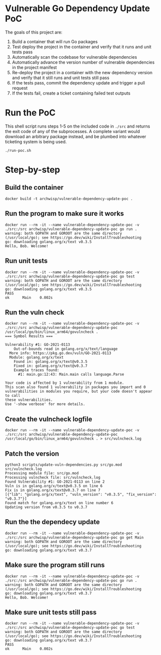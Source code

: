 # Vulnerable Go Dependency Update PoC

The goals of this project are:

1. Build a container that will run Go packages
2. Test deploy the project in the container and verify that it runs and unit tests pass
3. Automatically scan the codebase for vulnerable dependencies
4. Automatically advance the version number of vulnerable dependencies in the project manifest
5. Re-deploy the project in a container with the new dependency version and verify that it still runs and unit tests still pass
6. If the tests pass, commit the dependency update and trigger a pull request
7. If the tests fail, create a ticket containing failed test outputs

# Run the PoC
This shell script runs steps 1-5 on the included code in `./src` and returns the
exit code of any of the subprocesses. A complete variant would download an
arbitrary package instead, and be plumbed into whatever ticketing system is
being used.

```
./run-poc.sh
```

# Step-by-step

## Build the container

```
docker build -t archwisp/vulnerable-dependency-update-poc .
```

## Run the program to make sure it works

```
docker run --rm -it --name vulnerable-dependency-update-poc -v ./src:/src archwisp/vulnerable-dependency-update-poc go run .
warning: both GOPATH and GOROOT are the same directory (/usr/local/go); see https://go.dev/wiki/InstallTroubleshooting
go: downloading golang.org/x/text v0.3.5
Hello, Bob. Welcome!
```

## Run unit tests

```
docker run --rm -it --name vulnerable-dependency-update-poc -v ./src:/src archwisp/vulnerable-dependency-update-poc go test
warning: both GOPATH and GOROOT are the same directory (/usr/local/go); see https://go.dev/wiki/InstallTroubleshooting
go: downloading golang.org/x/text v0.3.5
PASS
ok      Main    0.002s
```

## Run the vuln check

```
docker run --rm -it --name vulnerable-dependency-update-poc -v ./src:/src archwisp/vulnerable-dependency-update-poc /usr/local/go/bin/linux_arm64/govulncheck .
=== Symbol Results ===

Vulnerability #1: GO-2021-0113
    Out-of-bounds read in golang.org/x/text/language
  More info: https://pkg.go.dev/vuln/GO-2021-0113
  Module: golang.org/x/text
    Found in: golang.org/x/text@v0.3.5
    Fixed in: golang.org/x/text@v0.3.7
    Example traces found:
      #1: main.go:12:43: Main.main calls language.Parse

Your code is affected by 1 vulnerability from 1 module.
This scan also found 1 vulnerability in packages you import and 0
vulnerabilities in modules you require, but your code doesn't appear to call
these vulnerabilities.
Use '-show verbose' for more details.
```

## Create the vulncheck logfile

```
docker run --rm -it --name vulnerable-dependency-update-poc -v ./src:/src archwisp/vulnerable-dependency-update-poc /usr/local/go/bin/linux_arm64/govulncheck . > src/vulncheck.log
```

## Patch the version

```
python3 scripts/update-vuln-dependencies.py src/go.mod src/vulncheck.log
Processing module file: src/go.mod
Processing vulncheck file: src/vulncheck.log
Found Vulnerability #1: GO-2021-0113 on line 2
Vuln is in golang.org/x/text@v0.3.5 on line 6
Fix is in golang.org/x/text@v0.3.7 on line 7
[{"lib": "golang.org/x/text", "vuln_version": "v0.3.5", "fix_version": "v0.3.7"}]
Found match for golang.org/x/text on line number 6
Updating version from v0.3.5 to v0.3.7
```

## Run the the dependecy update

```
docker run --rm -it --name vulnerable-dependency-update-poc -v ./src:/src archwisp/vulnerable-dependency-update-poc go get Main
warning: both GOPATH and GOROOT are the same directory (/usr/local/go); see https://go.dev/wiki/InstallTroubleshooting
go: downloading golang.org/x/text v0.3.7
```

## Make sure the program still runs

```
docker run --rm -it --name vulnerable-dependency-update-poc -v ./src:/src archwisp/vulnerable-dependency-update-poc go run .
warning: both GOPATH and GOROOT are the same directory (/usr/local/go); see https://go.dev/wiki/InstallTroubleshooting
go: downloading golang.org/x/text v0.3.7
Hello, Bob. Welcome!
```

## Make sure unit tests still pass

```
docker run --rm -it --name vulnerable-dependency-update-poc -v ./src:/src archwisp/vulnerable-dependency-update-poc go test
warning: both GOPATH and GOROOT are the same directory (/usr/local/go); see https://go.dev/wiki/InstallTroubleshooting
go: downloading golang.org/x/text v0.3.7
PASS
ok      Main    0.002s
```
